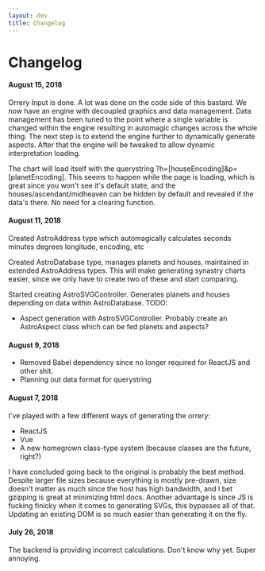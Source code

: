 ```yaml
---
layout: dev
title: Changelog
---
```


# Changelog

#### August 15, 2018
Orrery Input is done. A lot was done on the code side of this bastard. We now have an engine with decoupled graphics and data management. Data management has been tuned to the point where a single variable is changed within the engine resulting in automagic changes across the whole thing. The next step is to extend the engine further to dynamically generate aspects. After that the engine will be tweaked to allow dynamic interpretation loading.

The chart will load itself with the querystring ?h=[houseEncoding]&p=[planetEncoding]. This seems to happen while the page is loading, which is great since you won't see it's default state, and the houses/ascendant/midheaven can be hidden by default and revealed if the data's there. No need for a clearing function.

#### August 11, 2018
Created AstroAddress type which automagically calculates seconds minutes degrees longitude, encoding, etc

Created AstroDatabase type, manages planets and houses, maintained in extended AstroAddress types. This will make generating synastry charts easier, since we only have to create two of these and start comparing.

Started creating AstroSVGController. Generates planets and houses depending on data within AstroDatabase. 
TODO:
* Aspect generation with AstroSVGController.
Probably create an AstroAspect class which can be fed planets and aspects?

#### August 9, 2018
* Removed Babel dependency since no longer required for ReactJS and other shit.
* Planning out data format for querystring

#### August 7, 2018

I've played with a few different ways of generating the orrery:
* ReactJS
* Vue
* A new homegrown class-type system (because classes are the future, right?)

I have concluded going back to the original is probably the best method. Despite larger file sizes because everything is mostly pre-drawn, size doesn't matter as much since the host has high bandwidth, and I bet gzipping is great at minimizing html docs. Another advantage is since JS is fucking finicky when it comes to generating SVGs, this bypasses all of that. Updating an existing DOM is so much easier than generating it on the fly.

#### July 26, 2018

The backend is providing incorrect calculations. Don't know why yet. Super annoying. 